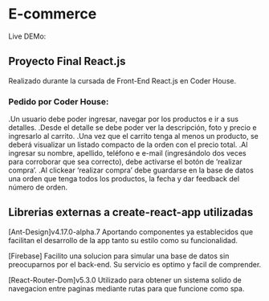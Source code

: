 # E-commerce

Live DEMo:

## Proyecto Final React.js
Realizado durante la cursada de Front-End React.js en Coder House.


### Pedido por Coder House:
.Un usuario debe poder ingresar, navegar por los productos e ir a sus detalles.
.Desde el detalle se debe poder ver la descripción, foto y precio e ingresarlo al carrito.
.Una vez que el carrito tenga al menos un producto, se deberá visualizar un listado compacto de la orden con el precio total.
.Al ingresar su nombre, apellido, teléfono e e-mail (ingresándolo dos veces para corroborar que sea correcto), debe activarse el botón de ‘realizar compra’.
.Al clickear ‘realizar compra’ debe guardarse en la base de datos una orden que tenga todos los productos, la fecha y dar feedback del número de orden.



## Librerias externas a create-react-app utilizadas 

[Ant-Design]v4.17.0-alpha.7 Aportando componentes ya establecidos que facilitan el desarrollo de la app tanto su estilo como su funcionalidad.

[Firebase] Facilito una solucion para simular una base de datos sin preocuparnos por el back-end. Su servicio es optimo y facil de comprender.

[React-Router-Dom]v5.3.0 Utilizado para obtener un sistema solido de navegacion entre paginas mediante rutas para que funcione como spa.

